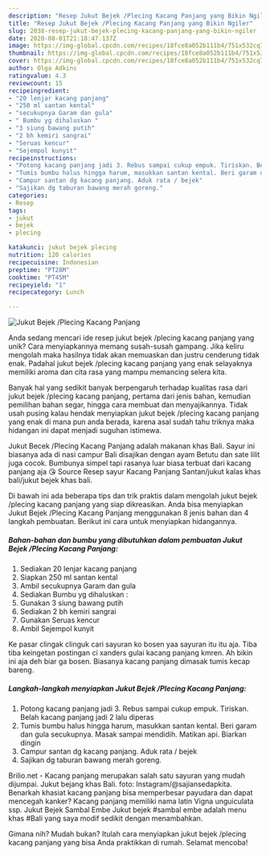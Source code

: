 ```yaml
---
description: "Resep Jukut Bejek /Plecing Kacang Panjang yang Bikin Ngiler"
title: "Resep Jukut Bejek /Plecing Kacang Panjang yang Bikin Ngiler"
slug: 2038-resep-jukut-bejek-plecing-kacang-panjang-yang-bikin-ngiler
date: 2020-08-01T21:18:47.137Z
image: https://img-global.cpcdn.com/recipes/18fce8a052b111b4/751x532cq70/jukut-bejek-plecing-kacang-panjang-foto-resep-utama.jpg
thumbnail: https://img-global.cpcdn.com/recipes/18fce8a052b111b4/751x532cq70/jukut-bejek-plecing-kacang-panjang-foto-resep-utama.jpg
cover: https://img-global.cpcdn.com/recipes/18fce8a052b111b4/751x532cq70/jukut-bejek-plecing-kacang-panjang-foto-resep-utama.jpg
author: Olga Adkins
ratingvalue: 4.3
reviewcount: 15
recipeingredient:
- "20 lenjar kacang panjang"
- "250 ml santan kental"
- "secukupnya Garam dan gula"
- " Bumbu yg dihaluskan "
- "3 siung bawang putih"
- "2 bh kemiri sangrai"
- "Seruas kencur"
- "Sejempol kunyit"
recipeinstructions:
- "Potong kacang panjang jadi 3. Rebus sampai cukup empuk. Tiriskan. Belah kacang panjang jadi 2 lalu diperas"
- "Tumis bumbu halus hingga harum, masukkan santan kental. Beri garam dan gula secukupnya. Masak sampai mendidih. Matikan api. Biarkan dingin"
- "Campur santan dg kacang panjang. Aduk rata / bejek"
- "Sajikan dg taburan bawang merah goreng."
categories:
- Resep
tags:
- jukut
- bejek
- plecing

katakunci: jukut bejek plecing 
nutrition: 120 calories
recipecuisine: Indonesian
preptime: "PT28M"
cooktime: "PT45M"
recipeyield: "1"
recipecategory: Lunch

---
```



![Jukut Bejek /Plecing Kacang Panjang](https://img-global.cpcdn.com/recipes/18fce8a052b111b4/751x532cq70/jukut-bejek-plecing-kacang-panjang-foto-resep-utama.jpg)

Anda sedang mencari ide resep jukut bejek /plecing kacang panjang yang unik? Cara menyiapkannya memang susah-susah gampang. Jika keliru mengolah maka hasilnya tidak akan memuaskan dan justru cenderung tidak enak. Padahal jukut bejek /plecing kacang panjang yang enak selayaknya memiliki aroma dan cita rasa yang mampu memancing selera kita.

Banyak hal yang sedikit banyak berpengaruh terhadap kualitas rasa dari jukut bejek /plecing kacang panjang, pertama dari jenis bahan, kemudian pemilihan bahan segar, hingga cara membuat dan menyajikannya. Tidak usah pusing kalau hendak menyiapkan jukut bejek /plecing kacang panjang yang enak di mana pun anda berada, karena asal sudah tahu triknya maka hidangan ini dapat menjadi suguhan istimewa.

Jukut Becek /Plecing Kacang Panjang adalah makanan khas Bali. Sayur ini biasanya ada di nasi campur Bali disajikan dengan ayam Betutu dan sate lilit juga cocok. Bumbunya simpel tapi rasanya luar biasa terbuat dari kacang panjang aja 😘 Source  Resep sayur Kacang Panjang Santan/jukut kalas khas bali/jukut bejek khas bali.


Di bawah ini ada beberapa tips dan trik praktis dalam mengolah jukut bejek /plecing kacang panjang yang siap dikreasikan. Anda bisa menyiapkan Jukut Bejek /Plecing Kacang Panjang menggunakan 8 jenis bahan dan 4 langkah pembuatan. Berikut ini cara untuk menyiapkan hidangannya.

<!--inarticleads1-->

##### Bahan-bahan dan bumbu yang dibutuhkan dalam pembuatan Jukut Bejek /Plecing Kacang Panjang:

1. Sediakan 20 lenjar kacang panjang
1. Siapkan 250 ml santan kental
1. Ambil secukupnya Garam dan gula
1. Sediakan  Bumbu yg dihaluskan :
1. Gunakan 3 siung bawang putih
1. Sediakan 2 bh kemiri sangrai
1. Gunakan Seruas kencur
1. Ambil Sejempol kunyit


Ke pasar clingak clinguk cari sayuran ko bosen yaa sayuran itu itu aja. Tiba tiba keingetan postingan ci xanders gulai kacang panjang kmren. Ah bikin ini aja deh biar ga bosen. Biasanya kacang panjang dimasak tumis kecap bareng. 

<!--inarticleads2-->

##### Langkah-langkah menyiapkan Jukut Bejek /Plecing Kacang Panjang:

1. Potong kacang panjang jadi 3. Rebus sampai cukup empuk. Tiriskan. Belah kacang panjang jadi 2 lalu diperas
1. Tumis bumbu halus hingga harum, masukkan santan kental. Beri garam dan gula secukupnya. Masak sampai mendidih. Matikan api. Biarkan dingin
1. Campur santan dg kacang panjang. Aduk rata / bejek
1. Sajikan dg taburan bawang merah goreng.


Brilio.net - Kacang panjang merupakan salah satu sayuran yang mudah dijumpai. Jukut bejang khas Bali. foto: Instagram/@sajiansedapkita. Benarkah khasiat kacang panjang bisa memperbesar payudara dan dapat mencegah kanker? Kacang panjang memiliki nama latin Vigna unguiculata ssp. Jukut Bejek Sambal Embe Jukut bejek #sambal embe adalah menu khas #Bali yang saya modif sedikit dengan menambahkan. 

Gimana nih? Mudah bukan? Itulah cara menyiapkan jukut bejek /plecing kacang panjang yang bisa Anda praktikkan di rumah. Selamat mencoba!
